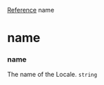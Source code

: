 [Reference](https://www.framer.com/developers/reference)
name
# name
### name
The name of the Locale.
`string`
